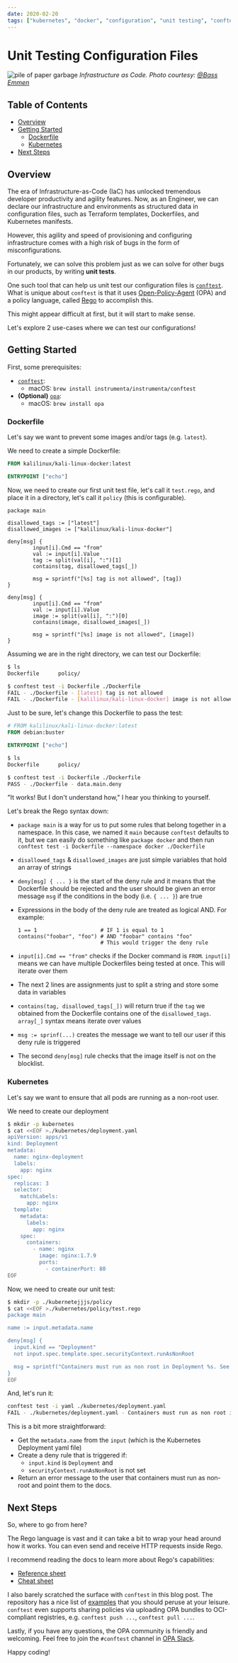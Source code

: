 ```yaml
---
date: 2020-02-20
tags: ["kubernetes", "docker", "configuration", "unit testing", "conftest"]
---
```


# Unit Testing Configuration Files

![pile of paper garbage](https://images.unsplash.com/photo-1516992654410-9309d4587e94?ixlib=rb-1.2.1&ixid=eyJhcHBfaWQiOjEyMDd9&auto=format&fit=crop&w=2700&q=80)
_Infrastructure as Code. Photo courtesy:
[@Bass Emmen](https://unsplash.com/@mediavormgever)_

## Table of Contents

<!-- START doctoc generated TOC please keep comment here to allow auto update -->
<!-- DON'T EDIT THIS SECTION, INSTEAD RE-RUN doctoc TO UPDATE -->

- [Overview](#overview)
- [Getting Started](#getting-started)
  - [Dockerfile](#dockerfile)
  - [Kubernetes](#kubernetes)
- [Next Steps](#next-steps)

<!-- END doctoc generated TOC please keep comment here to allow auto update -->

## Overview

The era of Infrastructure-as-Code (IaC) has unlocked tremendous developer
productivity and agility features. Now, as an Engineer, we can declare our
infrastructure and environments as structured data in configuration files, such
as Terraform templates, Dockerfiles, and Kubernetes manifests.

However, this agility and speed of provisioning and configuring infrastructure
comes with a high risk of bugs in the form of misconfigurations.

Fortunately, we can solve this problem just as we can solve for other bugs in
our products, by writing **unit tests**.

One such tool that can help us unit test our configuration files is
[`conftest`](https://github.com/instrumenta/conftest). What is unique about
`conftest` is that it uses
[Open-Policy-Agent](https://github.com/open-policy-agent/opa) (OPA) and a policy
language, called
[Rego](https://www.openpolicyagent.org/docs/latest/policy-language/) to
accomplish this.

This might appear difficult at first, but it will start to make sense.

Let's explore 2 use-cases where we can test our configurations!

## Getting Started

First, some prerequisites:

- [`conftest`](https://github.com/instrumenta/conftest):
  - macOS: `brew install instrumenta/instrumenta/conftest`
- **(Optional)** [`opa`](https://github.com/open-policy-agent/opa):
  - macOS: `brew install opa`

### Dockerfile

Let's say we want to prevent some images and/or tags (e.g. `latest`).

We need to create a simple Dockerfile:

```Dockerfile
FROM kalilinux/kali-linux-docker:latest

ENTRYPOINT ["echo"]
```

Now, we need to create our first unit test file, let's call it `test.rego`, and
place it in a directory, let's call it `policy` (this is configurable).

```rego
package main

disallowed_tags := ["latest"]
disallowed_images := ["kalilinux/kali-linux-docker"]

deny[msg] {
        input[i].Cmd == "from"
        val := input[i].Value
        tag := split(val[i], ":")[1]
        contains(tag, disallowed_tags[_])

        msg = sprintf("[%s] tag is not allowed", [tag])
}

deny[msg] {
        input[i].Cmd == "from"
        val := input[i].Value
        image := split(val[i], ":")[0]
        contains(image, disallowed_images[_])

        msg = sprintf("[%s] image is not allowed", [image])
}
```

Assuming we are in the right directory, we can test our Dockerfile:

```sh
$ ls
Dockerfile      policy/

$ conftest test -i Dockerfile ./Dockerfile
FAIL - ./Dockerfile - [latest] tag is not allowed
FAIL - ./Dockerfile - [kalilinux/kali-linux-docker] image is not allowed
```

Just to be sure, let's change this Dockerfile to pass the test:

```Dockerfile
# FROM kalilinux/kali-linux-docker:latest
FROM debian:buster

ENTRYPOINT ["echo"]
```

```sh
$ ls
Dockerfile      policy/

$ conftest test -i Dockerfile ./Dockerfile
PASS - ./Dockerfile - data.main.deny
```

"It works! But I don't understand how," I hear you thinking to yourself.

Let's break the Rego syntax down:

- `package main` is a way for us to put some rules that belong together in a
  namespace. In this case, we named it `main` because `conftest` defaults to it,
  but we can easily do something like `package docker` and then run
  `conftest test -i Dockerfile --namespace docker ./Dockerfile`
- `disallowed_tags` & `disallowed_images` are just simple variables that hold an
  array of strings
- `deny[msg] { ... }` is the start of the deny rule and it means that the
  Dockerfile should be rejected and the user should be given an error message
  `msg` if the conditions in the body (i.e. `{ ... }`) are true
- Expressions in the body of the deny rule are treated as logical AND. For
  example:

  ```rego
  1 == 1                    # IF 1 is equal to 1
  contains("foobar", "foo") # AND "foobar" contains "foo"
                            # This would trigger the deny rule
  ```

- `input[i].Cmd == "from"` checks if the Docker command is `FROM`. `input[i]`
  means we can have multiple Dockerfiles being tested at once. This will iterate
  over them
- The next 2 lines are assignments just to split a string and store some data in
  variables
- `contains(tag, disallowed_tags[_])` will return true if the `tag` we obtained
  from the Dockerfile contains one of the `disallowed_tags`. `array[_]` syntax
  means iterate over values
- `msg := sprinf(...)` creates the message we want to tell our user if this deny
  rule is triggered
- The second `deny[msg]` rule checks that the image itself is not on the
  blocklist.

### Kubernetes

Let's say we want to ensure that all pods are running as a non-root user.

We need to create our deployment

```sh
$ mkdir -p kubernetes
$ cat <<EOF >./kubernetes/deployment.yaml
apiVersion: apps/v1
kind: Deployment
metadata:
  name: nginx-deployment
  labels:
    app: nginx
spec:
  replicas: 3
  selector:
    matchLabels:
      app: nginx
  template:
    metadata:
      labels:
        app: nginx
    spec:
      containers:
        - name: nginx
          image: nginx:1.7.9
          ports:
            - containerPort: 80
EOF
```

Now, we need to create our unit test:

```sh
$ mkdir -p ./kubernetejjjs/policy
$ cat <<EOF >./kubernetes/policy/test.rego
package main

name := input.metadata.name

deny[msg] {
  input.kind == "Deployment"
  not input.spec.template.spec.securityContext.runAsNonRoot

  msg = sprintf("Containers must run as non root in Deployment %s. See: https://kubernetes.io/docs/tasks/configure-pod-container/security-context/", [name])
}
EOF
```

And, let's run it:

```sh
conftest test -i yaml ./kubernetes/deployment.yaml
FAIL - ./kubernetes/deployment.yaml - Containers must run as non root in Deployment nginx-deployment. See: https://kubernetes.io/docs/tasks/configure-pod-container/security-context/
```

This is a bit more straightforward:

- Get the `metadata.name` from the `input` (which is the Kubernetes Deployment
  yaml file)
- Create a deny rule that is triggered if:
  - `input.kind` is `Deployment` and
  - `securityContext.runAsNonRoot` is not set
- Return an error message to the user that containers must run as non-root and
  point them to the docs.

## Next Steps

So, where to go from here?

The Rego language is vast and it can take a bit to wrap your head around how it
works. You can even send and receive HTTP requests inside Rego.

I recommend reading the docs to learn more about Rego's capabilities:

- [Reference sheet](https://www.openpolicyagent.org/docs/latest/policy-reference/)
- [Cheat sheet](https://www.openpolicyagent.org/docs/latest/policy-cheatsheet/)

I also barely scratched the surface with `conftest` in this blog post. The
repository has a nice list of
[examples](https://github.com/instrumenta/conftest#examples) that you should
peruse at your leisure. `conftest` even supports sharing policies via uploading
OPA bundles to OCI-compliant registries, e.g. `conftest push ...`,
`conftest pull ...`.

Lastly, if you have any questions, the OPA community is friendly and welcoming.
Feel free to join the `#conftest` channel in
[OPA Slack](https://slack.openpolicyagent.org/).

Happy coding!
